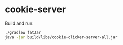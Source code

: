 # cookie-server

Build and run: 
```bash
./gradlew fatJar
java -jar build/libs/cookie-clicker-server-all.jar
```
